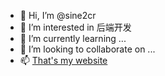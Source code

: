 - 👋 Hi, I’m @sine2cr
- 👀 I’m interested in 后端开发
- 🌱 I’m currently learning ...
- 💞️ I’m looking to collaborate on ...
- 📫 [That's my website](https://sine2cr.netlify.app/)

<!---
sin2cr/sin2cr is a ✨ special ✨ repository because its `README.md` (this file) appears on your GitHub profile.
You can click the Preview link to take a look at your changes.
--->

